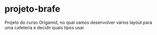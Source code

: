 # projeto-brafe
Projeto do curso Origamid, no qual vamos desenvolver vários layout para uma cafeteria e decidir quais tipos usar.
